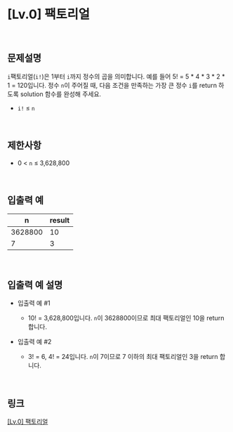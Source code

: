 # [Lv.0] 팩토리얼

<br>

## 문제설명
`i`팩토리얼(`i!`)은 1부터 `i`까지 정수의 곱을 의미합니다. 예를 들어 5! = 5 * 4 * 3 * 2 * 1 = 120입니다. 정수 `n`이 주어질 때, 다음 조건을 만족하는 가장 큰 정수 `i`를 return 하도록 solution 함수를 완성해 주세요.

- `i!` ≤ `n`

<br>

## 제한사항
- 0 < `n` ≤ 3,628,800

<br>

## 입출력 예
| n | result |
|---|---|
| 3628800 | 10 |
| 7 | 3 |

<br>

## 입출력 예 설명
- 입출력 예 #1
    - 10! = 3,628,800입니다. `n`이 3628800이므로 최대 팩토리얼인 10을 return 합니다.

- 입출력 예 #2
    - 3! = 6, 4! = 24입니다. `n`이 7이므로 7 이하의 최대 팩토리얼인 3을 return 합니다.

<br>

## 링크
[[Lv.0] 팩토리얼](https://school.programmers.co.kr/learn/courses/30/lessons/120848)
